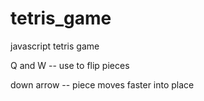 # tetris_game
javascript tetris game

Q and W -- use to flip pieces

down arrow -- piece moves faster into place

